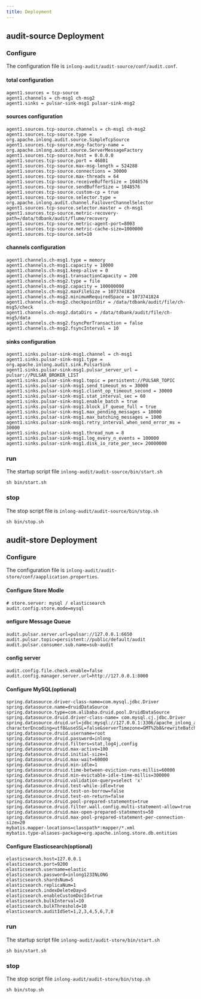 ```yaml
---
title: Deployment
---
```


## audit-source Deployment
### Configure
The configuration file  is `inlong-audit/audit-source/conf/audit.conf`. 

#### total configuration
```Shell
agent1.sources = tcp-source
agent1.channels = ch-msg1 ch-msg2
agent1.sinks = pulsar-sink-msg1 pulsar-sink-msg2
```

#### sources configuration
```Shell
agent1.sources.tcp-source.channels = ch-msg1 ch-msg2
agent1.sources.tcp-source.type = org.apache.inlong.audit.source.SimpleTcpSource
agent1.sources.tcp-source.msg-factory-name = org.apache.inlong.audit.source.ServerMessageFactory
agent1.sources.tcp-source.host = 0.0.0.0
agent1.sources.tcp-source.port = 46801
agent1.sources.tcp-source.max-msg-length = 524288
agent1.sources.tcp-source.connections = 30000
agent1.sources.tcp-source.max-threads = 64
agent1.sources.tcp-source.receiveBufferSize = 1048576
agent1.sources.tcp-source.sendBufferSize = 1048576
agent1.sources.tcp-source.custom-cp = true
agent1.sources.tcp-source.selector.type = org.apache.inlong.audit.channel.FailoverChannelSelector
agent1.sources.tcp-source.selector.master = ch-msg1
agent1.sources.tcp-source.metric-recovery-path=/data/tdbank/audit/flume/recovery
agent1.sources.tcp-source.metric-agent-port=8003
agent1.sources.tcp-source.metric-cache-size=1000000
agent1.sources.tcp-source.set=10
```

#### channels configuration
```Shell
agent1.channels.ch-msg1.type = memory
agent1.channels.ch-msg1.capacity = 10000
agent1.channels.ch-msg1.keep-alive = 0
agent1.channels.ch-msg1.transactionCapacity = 200
agent1.channels.ch-msg2.type = file
agent1.channels.ch-msg2.capacity = 100000000
agent1.channels.ch-msg2.maxFileSize = 1073741824
agent1.channels.ch-msg2.minimumRequiredSpace = 1073741824
agent1.channels.ch-msg2.checkpointDir = /data/tdbank/audit/file/ch-msg5/check
agent1.channels.ch-msg2.dataDirs = /data/tdbank/audit/file/ch-msg5/data
agent1.channels.ch-msg2.fsyncPerTransaction = false
agent1.channels.ch-msg2.fsyncInterval = 10
```

#### sinks configuration
```Shell
agent1.sinks.pulsar-sink-msg1.channel = ch-msg1
agent1.sinks.pulsar-sink-msg1.type = org.apache.inlong.audit.sink.PulsarSink
agent1.sinks.pulsar-sink-msg1.pulsar_server_url = pulsar://PULSAR_BROKER_LIST
agent1.sinks.pulsar-sink-msg1.topic = persistent://PULSAR_TOPIC
agent1.sinks.pulsar-sink-msg1.send_timeout_ms = 30000
agent1.sinks.pulsar-sink-msg1.client_op_timeout_second = 30000
agent1.sinks.pulsar-sink-msg1.stat_interval_sec = 60
agent1.sinks.pulsar-sink-msg1.enable_batch = true
agent1.sinks.pulsar-sink-msg1.block_if_queue_full = true
agent1.sinks.pulsar-sink-msg1.max_pending_messages = 10000
agent1.sinks.pulsar-sink-msg1.max_batching_messages = 1000
agent1.sinks.pulsar-sink-msg1.retry_interval_when_send_error_ms = 30000
agent1.sinks.pulsar-sink-msg1.thread_num = 8
agent1.sinks.pulsar-sink-msg1.log_every_n_events = 100000
agent1.sinks.pulsar-sink-msg1.disk_io_rate_per_sec= 20000000
```

### run
The startup script file `inlong-audit/audit-source/bin/start.sh`
```Shell
sh bin/start.sh
```

### stop
The stop script file  is `inlong-audit/audit-source/bin/stop.sh`
```Shell
sh bin/stop.sh
```


## audit-store Deployment
### Configure
The configuration file  is `inlong-audit/audit-store/conf/aapplication.properties`. 

#### Configure Store Modle
```Shell
# store.server: mysql / elasticsearch 
audit.config.store.mode=mysql
```

#### onfigure Message Queue
```Shell
audit.pulsar.server.url=pulsar://127.0.0.1:6650
audit.pulsar.topic=persistent://public/default/audit
audit.pulsar.consumer.sub.name=sub-audit
```

####  config server
```Shell
audit.config.file.check.enable=false
audit.config.manager.server.url=http://127.0.0.1:8000
```

#### Configure MySQL(optional)
```Shell
spring.datasource.driver-class-name=com.mysql.jdbc.Driver
spring.datasource.name=druidDataSource
spring.datasource.type=com.alibaba.druid.pool.DruidDataSource
spring.datasource.druid.driver-class-name= com.mysql.cj.jdbc.Driver
spring.datasource.druid.url=jdbc:mysql://127.0.0.1:3306/apache_inlong_audit?characterEncoding=utf8&useSSL=false&serverTimezone=GMT%2b8&rewriteBatchedStatements=true&allowMultiQueries=true&zeroDateTimeBehavior=CONVERT_TO_NULL
spring.datasource.druid.username=root
spring.datasource.druid.password=inlong
spring.datasource.druid.filters=stat,log4j,config
spring.datasource.druid.max-active=100
spring.datasource.druid.initial-size=1
spring.datasource.druid.max-wait=60000
spring.datasource.druid.min-idle=1
spring.datasource.druid.time-between-eviction-runs-millis=60000
spring.datasource.druid.min-evictable-idle-time-millis=300000
spring.datasource.druid.validation-query=select 'x'
spring.datasource.druid.test-while-idle=true
spring.datasource.druid.test-on-borrow=false
spring.datasource.druid.test-on-return=false
spring.datasource.druid.pool-prepared-statements=true
spring.datasource.druid.filter.wall.config.multi-statement-allow=true
spring.datasource.druid.max-open-prepared-statements=50
spring.datasource.druid.max-pool-prepared-statement-per-connection-size=20
mybatis.mapper-locations=classpath*:mapper/*.xml
mybatis.type-aliases-package=org.apache.inlong.store.db.entities
```

#### Configure Elasticsearch(optional)
```Shell
elasticsearch.host=127.0.0.1
elasticsearch.port=9200
elasticsearch.username=elastic
elasticsearch.password=inlong123INLONG
elasticsearch.shardsNum=5
elasticsearch.replicaNum=1
elasticsearch.indexDeleteDay=5
elasticsearch.enableCustomDocId=true
elasticsearch.bulkInterval=10
elasticsearch.bulkThreshold=10
elasticsearch.auditIdSet=1,2,3,4,5,6,7,8
```

### run
The startup script file `inlong-audit/audit-store/bin/start.sh`
```Shell
sh bin/start.sh
```

### stop
The stop script file `inlong-audit/audit-store/bin/stop.sh`
```Shell
sh bin/stop.sh
```